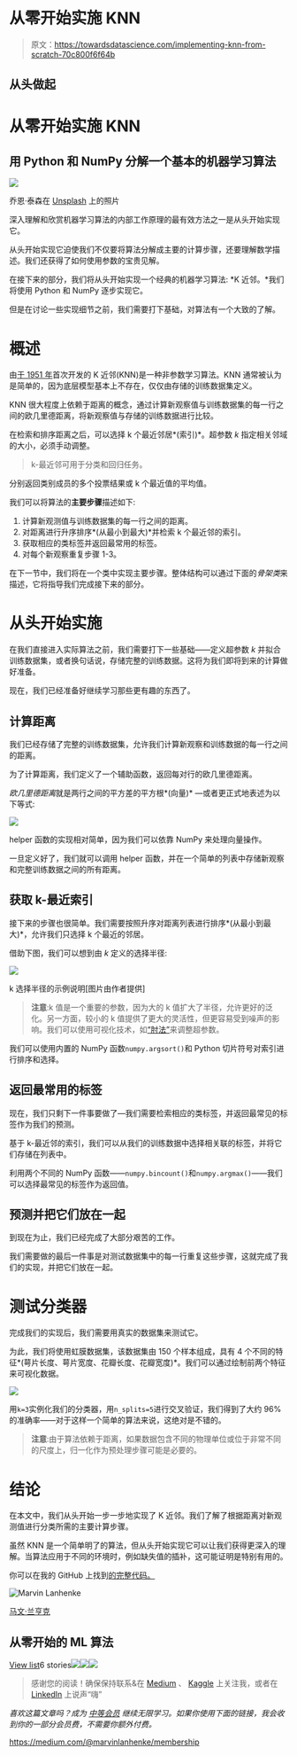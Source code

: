 # 从零开始实施 KNN

> 原文：<https://towardsdatascience.com/implementing-knn-from-scratch-70c800f6f64b>

## 从头做起

# 从零开始实施 KNN

## 用 Python 和 NumPy 分解一个基本的机器学习算法

![](img/6c926c51a2f01e5f5463da1b4a32aa32.png)

乔恩·泰森在 [Unsplash](https://unsplash.com?utm_source=medium&utm_medium=referral) 上的照片

深入理解和欣赏机器学习算法的内部工作原理的最有效方法之一是从头开始实现它。

从头开始实现它迫使我们不仅要将算法分解成主要的计算步骤，还要理解数学描述。我们还获得了如何使用参数的宝贵见解。

在接下来的部分，我们将从头开始实现一个经典的机器学习算法: *K 近邻。*我们将使用 Python 和 NumPy 逐步实现它。

但是在讨论一些实现细节之前，我们需要打下基础，对算法有一个大致的了解。

# 概述

由[于 1951 年](https://en.wikipedia.org/wiki/K-nearest_neighbors_algorithm)首次开发的 K 近邻(KNN)是一种非参数学习算法。KNN 通常被认为是简单的，因为底层模型基本上不存在，仅仅由存储的训练数据集定义。

KNN 很大程度上依赖于距离的概念，通过计算新观察值与训练数据集的每一行之间的欧几里德距离，将新观察值与存储的训练数据进行比较。

在检索和排序距离之后，可以选择 k 个最近邻居*(索引)*。超参数 *k* 指定相关邻域的大小，必须手动调整。

> k-最近邻可用于分类和回归任务。

分别返回类别成员的多个投票结果或 k 个最近值的平均值。

我们可以将算法的**主要步骤**描述如下:

1.  计算新观测值与训练数据集的每一行之间的距离。
2.  对距离进行升序排序*(从最小到最大)*并检索 k 个最近邻的索引。
3.  获取相应的类标签并返回最常用的标签。
4.  对每个新观察重复步骤 1-3。

在下一节中，我们将在一个类中实现主要步骤。整体结构可以通过下面的*骨架类*来描述，它将指导我们完成接下来的部分。

# 从头开始实施

在我们直接进入实际算法之前，我们需要打下一些基础——定义超参数 *k* 并拟合训练数据集，或者换句话说，存储完整的训练数据。这将为我们即将到来的计算做好准备。

现在，我们已经准备好继续学习那些更有趣的东西了。

## 计算距离

我们已经存储了完整的训练数据集，允许我们计算新观察和训练数据的每一行之间的距离。

为了计算距离，我们定义了一个辅助函数，返回每对行的欧几里德距离。

*欧几里德距离*就是两行之间的平方差的平方根*(向量)* —或者更正式地表述为以下等式:

![](img/70fe384206c8eac87060faaa16ae73aa.png)

helper 函数的实现相对简单，因为我们可以依靠 NumPy 来处理向量操作。

一旦定义好了，我们就可以调用 helper 函数，并在一个简单的列表中存储新观察和完整训练数据之间的所有距离。

## 获取 k-最近索引

接下来的步骤也很简单。我们需要按照升序对距离列表进行排序*(从最小到最大)*，允许我们只选择 k 个最近的邻居。

借助下图，我们可以想到由 *k* 定义的选择半径:

![](img/a9b34c1e22ca98ea5a4a858f72d159ad.png)

k 选择半径的示例说明[图片由作者提供]

> **注意**:k 值是一个重要的参数，因为大的 k 值扩大了半径，允许更好的泛化。另一方面，较小的 k 值提供了更大的灵活性，但更容易受到噪声的影响。我们可以使用可视化技术，如[“肘法”](https://en.wikipedia.org/wiki/Elbow_method_(clustering))来调整超参数。

我们可以使用内置的 NumPy 函数`numpy.argsort()`和 Python 切片符号对索引进行排序和选择。

## 返回最常用的标签

现在，我们只剩下一件事要做了—我们需要检索相应的类标签，并返回最常见的标签作为我们的预测。

基于 k-最近邻的索引，我们可以从我们的训练数据中选择相关联的标签，并将它们存储在列表中。

利用两个不同的 NumPy 函数——`numpy.bincount()`和`numpy.argmax()`——我们可以选择最常见的标签作为返回值。

## 预测并把它们放在一起

到现在为止，我们已经完成了大部分艰苦的工作。

我们需要做的最后一件事是对测试数据集中的每一行重复这些步骤，这就完成了我们的实现，并把它们放在一起。

# 测试分类器

完成我们的实现后，我们需要用真实的数据集来测试它。

为此，我们将使用虹膜数据集，该数据集由 150 个样本组成，具有 4 个不同的特征*(萼片长度、萼片宽度、花瓣长度、花瓣宽度)*。我们可以通过绘制前两个特征来可视化数据。

![](img/1d879236a5637980bb348abd20a0edf6.png)

用`k=3`实例化我们的分类器，用`n_splits=5`进行交叉验证，我们得到了大约 96%的准确率——对于这样一个简单的算法来说，这绝对是不错的。

> **注意**:由于算法依赖于距离，如果数据包含不同的物理单位或位于非常不同的尺度上，归一化作为预处理步骤可能是必要的。

# 结论

在本文中，我们从头开始一步一步地实现了 K 近邻。我们了解了根据距离对新观测值进行分类所需的主要计算步骤。

虽然 KNN 是一个简单明了的算法，但从头开始实现它可以让我们获得更深入的理解。当算法应用于不同的环境时，例如缺失值的插补，这可能证明是特别有用的。

你可以在我的 GitHub 上找到[的完整代码。](https://github.com/marvinlanhenke/DataScience/tree/main/MachineLearningFromScratch)

![Marvin Lanhenke](img/5b1b337a332bf18381aa650edc2190bd.png)

[马文·兰亨克](https://medium.com/@marvinlanhenke?source=post_page-----70c800f6f64b--------------------------------)

## 从零开始的 ML 算法

[View list](https://medium.com/@marvinlanhenke/list/ml-algorithms-from-scratch-7621d01922ad?source=post_page-----70c800f6f64b--------------------------------)6 stories![](img/230471643f4baf6e91fca0422ddfb56b.png)![](img/ca1fa6207e26d895ef8ba30bb66ef3a2.png)![](img/33c295e3ac2a12346fba6df057ae448b.png)

> 感谢您的阅读！确保保持联系&在 [Medium](https://medium.com/@marvinlanhenke) 、 [Kaggle](https://www.kaggle.com/mlanhenke) 上关注我，或者在 [LinkedIn](https://www.linkedin.com/in/marvin-lanhenke-11b902211/) 上说声“嗨”

*喜欢这篇文章吗？成为* [*中等会员*](https://medium.com/@marvinlanhenke/membership) *继续无限学习。如果你使用下面的链接，我会收到你的一部分会员费，不需要你额外付费。*

<https://medium.com/@marvinlanhenke/membership> 